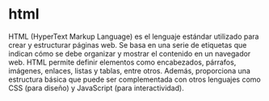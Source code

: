 # html
HTML (HyperText Markup Language) es el lenguaje estándar utilizado para crear y estructurar páginas web. Se basa en una serie de etiquetas que indican cómo se debe organizar y mostrar el contenido en un navegador web. HTML permite definir elementos como encabezados, párrafos, imágenes, enlaces, listas y tablas, entre otros. Además, proporciona una estructura básica que puede ser complementada con otros lenguajes como CSS (para diseño) y JavaScript (para interactividad).
